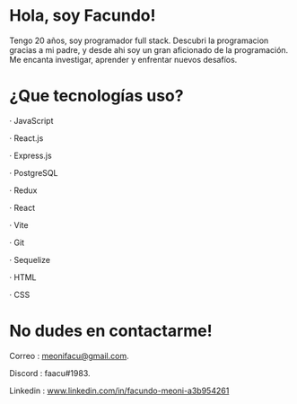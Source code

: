 # Hola, soy Facundo!

 Tengo 20 años, soy programador full stack. Descubri la programacion gracias a mi padre, y desde ahi soy un gran aficionado de la programación. Me encanta investigar, aprender y enfrentar nuevos desafíos.

# ¿Que tecnologías uso?

· JavaScript

· React.js

· Express.js

· PostgreSQL

· Redux

· React

· Vite

· Git

· Sequelize

· HTML

· CSS


# No dudes en contactarme!

Correo : meonifacu@gmail.com.

Discord : faacu#1983.

Linkedin : www.linkedin.com/in/facundo-meoni-a3b954261
